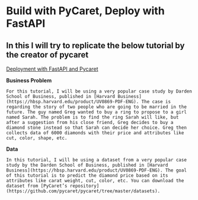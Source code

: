 # Build with PyCaret, Deploy with FastAPI

## In this I will try to replicate the below tutorial by the creator of pycaret
[Deployment with FastAPI and Pycaret](https://bit.ly/3uqK9ge)

**Business Problem**

    For this tutorial, I will be using a very popular case study by Darden School of Business, published in [Harvard Business](https://hbsp.harvard.edu/product/UV0869-PDF-ENG). The case is regarding the story of two people who are going to be married in the future. The guy named Greg wanted to buy a ring to propose to a girl named Sarah. The problem is to find the ring Sarah will like, but after a suggestion from his close friend, Greg decides to buy a diamond stone instead so that Sarah can decide her choice. Greg then collects data of 6000 diamonds with their price and attributes like cut, color, shape, etc.

**Data**

    In this tutorial, I will be using a dataset from a very popular case study by the Darden School of Business, published in [Harvard Business](https://hbsp.harvard.edu/product/UV0869-PDF-ENG). The goal of this tutorial is to predict the diamond price based on its attributes like carat weight, cut, color, etc. You can download the dataset from [PyCaret’s repository](https://github.com/pycaret/pycaret/tree/master/datasets).
